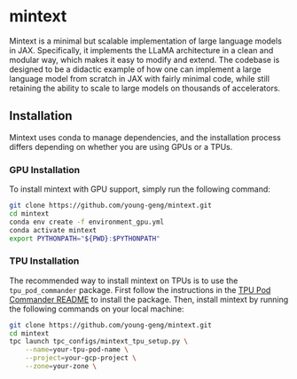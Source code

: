# mintext
Mintext is a minimal but scalable implementation of large language models in JAX.
Specifically, it implements the LLaMA architecture in a clean and modular way,
which makes it easy to modify and extend. The codebase is designed to be a
didactic example of how one can implement a large language model from scratch
in JAX with fairly minimal code, while still retaining the ability to scale to
large models on thousands of accelerators.

## Installation
Mintext uses conda to manage dependencies, and the installation process differs
depending on whether you are using GPUs or a TPUs.


### GPU Installation
To install mintext with GPU support, simply run the following command:
```bash
git clone https://github.com/young-geng/mintext.git
cd mintext
conda env create -f environment_gpu.yml
conda activate mintext
export PYTHONPATH="${PWD}:$PYTHONPATH"
```


### TPU Installation
The recommended way to install mintext on TPUs is to use the `tpu_pod_commander`
package. First follow the instructions in the [TPU Pod Commander README](
https://github.com/young-geng/tpu_pod_commander) to install the package.
Then, install mintext by running the following commands on your local machine:
```bash
git clone https://github.com/young-geng/mintext.git
cd mintext
tpc launch tpc_configs/mintext_tpu_setup.py \
    --name=your-tpu-pod-name \
    --project=your-gcp-project \
    --zone=your-zone \
```


